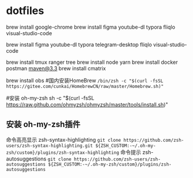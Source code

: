 # dotfiles

brew install google-chrome 
brew install figma youtube-dl typora  fliqlo visual-studio-code

brew install figma youtube-dl typora telegram-desktop fliqlo visual-studio-code


brew install tmux ranger tree
brew install node yarn 
brew install docker  postman maven@3.3 
brew install cmatrix 

brew install obs
#国内安装HomeBrew
`/bin/zsh -c "$(curl -fsSL https://gitee.com/cunkai/HomebrewCN/raw/master/Homebrew.sh)"`

#安装 oh-my-zsh
sh -c "$(curl -fsSL https://raw.github.com/ohmyzsh/ohmyzsh/master/tools/install.sh)"

## 安装 oh-my-zsh插件
命令高亮显示 zsh-syntax-highlighting
`git clone https://github.com/zsh-users/zsh-syntax-highlighting.git ${ZSH_CUSTOM:-~/.oh-my-zsh/custom}/plugins/zsh-syntax-highlighting`
命令提示 zsh-autosuggestions
`git clone https://github.com/zsh-users/zsh-autosuggestions ${ZSH_CUSTOM:-~/.oh-my-zsh/custom}/plugins/zsh-autosuggestions`
